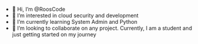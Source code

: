- 👋 Hi, I’m @RoosCode
- 👀 I’m interested in cloud security and development 
- 🌱 I’m currently learning System Admin and Python 
- 💞️ I’m looking to collaborate on any project. Currently, I am a student and just getting started on my journey 
<!---📫 How to reach me ... coming soon to an inbox near you this will be where I will put my website --->

<!---
roostec/roostec is a ✨ special ✨ repository because its `README.md` (this file) appears on your GitHub profile.
You can click the Preview link to take a look at your changes.
--->
